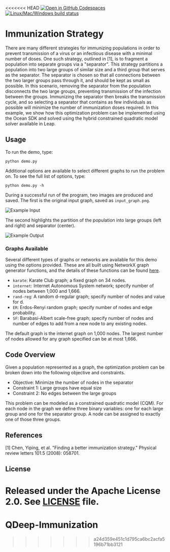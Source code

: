<<<<<<< HEAD
[![Open in GitHub Codespaces](
  https://img.shields.io/badge/Open%20in%20GitHub%20Codespaces-333?logo=github)](
  https://codespaces.new/dwave-examples/immunization-strategy?quickstart=1)
[![Linux/Mac/Windows build status](
   https://circleci.com/gh/dwave-examples/immunization-strategy.svg?style=shield)](
   https://circleci.com/gh/dwave-examples/immunization-strategy)

# Immunization Strategy

There are many different strategies for immunizing populations in order to
prevent transmission of a virus or an infectious disease with a minimal number
of doses.  One such strategy, outlined in [1], is to fragment a population into
separate groups via a "separator". This strategy partitions a population into
two large groups of similar size and a third group that serves as the
separator. The separator is chosen so that all connections between the two
larger groups pass through it, and should be kept as small as possible. In this
scenario, removing the separator  from the population disconnects the two large
groups, preventing transmission of the infection between the groups. Immunizing
the separator then breaks the transmission cycle, and so selecting a separator
that contains as few individuals as possible will minimize the number of
immunization doses required. In this example, we show how this optimization
problem can be implemented using the Ocean SDK and solved using the hybrid
constrained quadratic model solver available in Leap.

## Usage

To run the demo, type:

```python demo.py```

Additional options are available to select different graphs to run the problem
on. To see the full list of options, type:

```python demo.py -h```

During a successful run of the program, two images are produced and saved. The
first is the original input graph, saved as `input_graph.png`.

![Example Input](readme_imgs/input_graph.png)

The second highlights the partition of the population into large groups (left
and right) and separator (center).

![Example Output](readme_imgs/separator.png)

### Graphs Available

Several different types of graphs or networks are available for this demo using
the options provided. These are all built using NetworkX graph generator
functions, and the details of these functions can be found
[here](https://networkx.org/documentation/stable//reference/generators.html#).

- `karate`: Karate Club graph; a fixed graph on 34 nodes.
- `internet`: Internet Autonomous System network; specify number of nodes
  between 1,000 and 1,666.
- `rand-reg`: A random d-regular graph; specify number of nodes and value for d.
- `ER`: Erdos-Renyi random graph; specify number of nodes and edge probability.
- `SF`: Barabasi-Albert scale-free graph; specify number of nodes and number of
  edges to add from a new node to any existing nodes.

The default graph is the internet graph on 1,000 nodes. The largest number of
nodes allowed for any graph specified can be at most 1,666.

## Code Overview

Given a population represented as a graph, the optimization problem can be
broken down into the following objective and constraints.

- Objective: Minimize the number of nodes in the separator
- Constraint 1: Large groups have equal size
- Constraint 2: No edges between the large groups

This problem can be modeled as a
constrained quadratic model (CQM). For each node in the graph we define three
binary variables: one for each large group and one for the separator group. A
node can be assigned to exactly one of those three groups.

## References

[1] Chen, Yiping, et al. "Finding a better immunization strategy." Physical
review letters 101.5 (2008): 058701.

## License

Released under the Apache License 2.0. See [LICENSE](LICENSE) file.
=======
# QDeep-Immunization
>>>>>>> a24d359e451c1d795ca6bc2acfa5196b71bb3121
